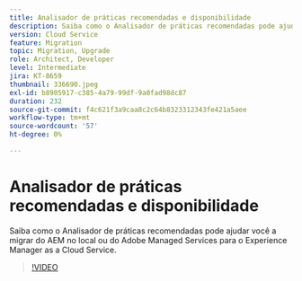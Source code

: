 ```yaml
---
title: Analisador de práticas recomendadas e disponibilidade
description: Saiba como o Analisador de práticas recomendadas pode ajudar a preparar seu aplicativo para ser movido para o Experience Manager as a Cloud Service
version: Cloud Service
feature: Migration
topic: Migration, Upgrade
role: Architect, Developer
level: Intermediate
jira: KT-8659
thumbnail: 336690.jpeg
exl-id: b8905917-c385-4a79-99df-9a0fad98dc87
duration: 232
source-git-commit: f4c621f3a9caa8c2c64b8323312343fe421a5aee
workflow-type: tm+mt
source-wordcount: '57'
ht-degree: 0%

---
```


# Analisador de práticas recomendadas e disponibilidade

Saiba como o Analisador de práticas recomendadas pode ajudar você a migrar do AEM no local ou do Adobe Managed Services para o Experience Manager as a Cloud Service.

>[!VIDEO](https://video.tv.adobe.com/v/336690?quality=12&learn=on)
